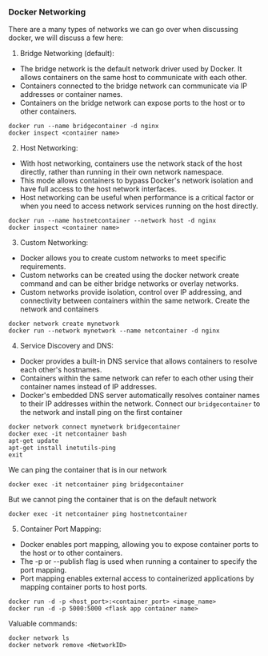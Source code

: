 ### Docker Networking
There are a many types of networks we can go over when discussing docker, we will discuss a few here:
1.	Bridge Networking (default):
-	The bridge network is the default network driver used by Docker. It allows containers on the same host to communicate with each other.
-	Containers connected to the bridge network can communicate via IP addresses or container names.
-	Containers on the bridge network can expose ports to the host or to other containers.
```
docker run --name bridgecontainer -d nginx
docker inspect <container name>
```
2.	Host Networking:
-	With host networking, containers use the network stack of the host directly, rather than running in their own network namespace.
-	This mode allows containers to bypass Docker's network isolation and have full access to the host network interfaces.
-	Host networking can be useful when performance is a critical factor or when you need to access network services running on the host directly.
```
docker run --name hostnetcontainer --network host -d nginx
docker inspect <container name>
```
3.	Custom Networking:
-	Docker allows you to create custom networks to meet specific requirements.
-	Custom networks can be created using the docker network create command and can be either bridge networks or overlay networks.
-	Custom networks provide isolation, control over IP addressing, and connectivity between containers within the same network.
Create the network and containers
```
docker network create mynetwork
docker run --network mynetwork --name netcontainer -d nginx
```
4.	Service Discovery and DNS:
-	Docker provides a built-in DNS service that allows containers to resolve each other's hostnames.
-	Containers within the same network can refer to each other using their container names instead of IP addresses.
-	Docker's embedded DNS server automatically resolves container names to their IP addresses within the network.
Connect our ```bridgecontainer``` to the network and install ping on the first container
```
docker network connect mynetwork bridgecontainer
docker exec -it netcontainer bash
apt-get update
apt-get install inetutils-ping
exit
```
We can ping the container that is in our network
```
docker exec -it netcontainer ping bridgecontainer
```
But we cannot ping the container that is on the default network
```
docker exec -it netcontainer ping hostnetcontainer
```
5.	Container Port Mapping:
-	Docker enables port mapping, allowing you to expose container ports to the host or to other containers.
-	The -p or --publish flag is used when running a container to specify the port mapping.
-	Port mapping enables external access to containerized applications by mapping container ports to host ports.
```
docker run -d -p <host_port>:<container_port> <image_name>
docker run -d -p 5000:5000 <flask app container name>
```
Valuable commands:
```
docker network ls
docker network remove <NetworkID>
```
